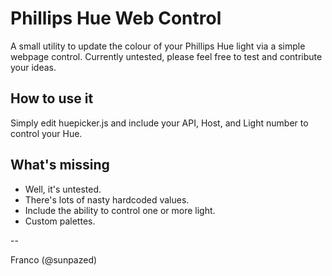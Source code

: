 Phillips Hue Web Control
=============

A small utility to update the colour of your Phillips Hue light via a simple webpage control.
Currently untested, please feel free to test and contribute your ideas.

How to use it
-------------

Simply edit huepicker.js and include your API, Host, and Light number to control your Hue.


What's missing
-------------

* Well, it's untested.
* There's lots of nasty hardcoded values. 
* Include the ability to control one or more light.
* Custom palettes.

--

Franco (@sunpazed)

